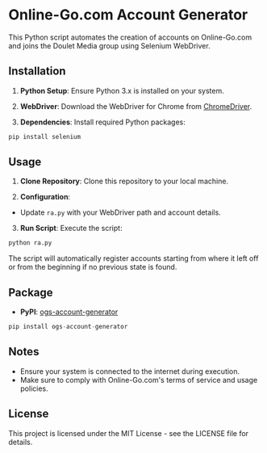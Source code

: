 # Online-Go.com Account Generator

This Python script automates the creation of accounts on Online-Go.com and joins the Doulet Media group using Selenium WebDriver.

## Installation

1. **Python Setup**: Ensure Python 3.x is installed on your system.

2. **WebDriver**: Download the WebDriver for Chrome from [ChromeDriver]([https://sites.google.com/a/chromium.org/chromedriver/downloads](https://googlechromelabs.github.io/chrome-for-testing/)).

3. **Dependencies**: Install required Python packages:
```sh
pip install selenium
```

## Usage

1. **Clone Repository**: Clone this repository to your local machine.

2. **Configuration**:
- Update `ra.py` with your WebDriver path and account details.

3. **Run Script**: Execute the script:
```sh
python ra.py
```


The script will automatically register accounts starting from where it left off or from the beginning if no previous state is found.

## Package

- **PyPI**: [ogs-account-generator](https://pypi.org/project/ogs-account-generator/)
```python
pip install ogs-account-generator
```

## Notes

- Ensure your system is connected to the internet during execution.
- Make sure to comply with Online-Go.com's terms of service and usage policies.

## License

This project is licensed under the MIT License - see the LICENSE file for details.

